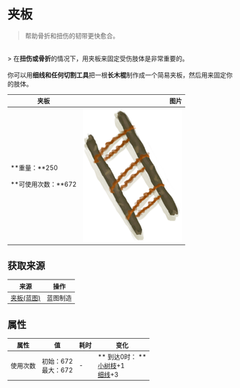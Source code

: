 # 夹板  
> 帮助骨折和扭伤的韧带更快愈合。  
<br>  
> 在<b>扭伤或骨折</b>的情况下，用夹板来固定受伤肢体是非常重要的。<br><br>你可以用<b>细线和任何切割工具</b>把一根<b>长木棍</b>制作成一个简易夹板，然后用来固定你的肢体。  
  
  夹板  |   图片   
 ----  |  ----:   
 **重量：**250<br><br>**可使用次数：**672  |  <img decoding="async" src="Sprite/Splint.png" href="a.md" style="max-width:300px;max-height:300px;">   
  
## 获取来源  
来源  |  操作  
----  |  ----  
[夹板(蓝图)](Bp_Splint.md)  |  蓝图制造  
## 属性   
属性  |  值  |  耗时  |  变化  
----  |  ----  |  ----  |  ----  
使用次数  |  初始：672<br>最大：672  |  -  |  ** 到达0时： **<br>[小树枝](Sticks.md)+1 <br>[细线](CordFiber.md)+3   
